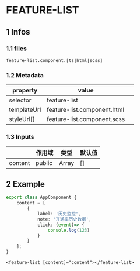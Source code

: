 # FEATURE-LIST

## 1 Infos
### 1.1 files

`feature-list.component.[ts|html|scss]`

### 1.2 Metadata

| property | value |  |
| --- | --- | --- |
| selector | feature-list |  |
| templateUrl | feature-list.component.html |  |
| styleUrl[] | feature-list.component.scss |  |

### 1.3 Inputs

|  | 作用域 | 类型 | 默认值 |
| --- | --- | --- | --- |
| content | public | Array | [] |

## 2 Example

```typescript
export class AppComponent {
    content = [
        {
            label: '历史监控',
            note: '开通率历史数据',
            click: (event)=> {
                console.log(123)
            }
        }
    ];
}
```

```
<feature-list [content]="content"></feature-list>
```

